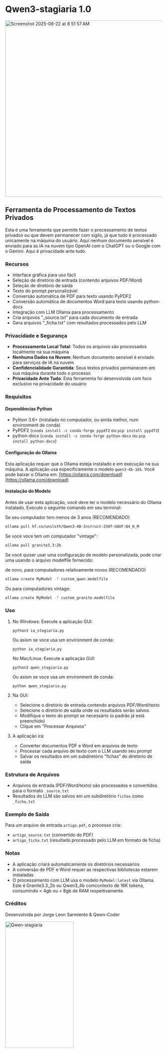 # Qwen3-stagiaria 1.0

<img width="639" height="564" alt="Screenshot 2025-08-22 at 8 51 57 AM" src="https://github.com/user-attachments/assets/5c11a648-d148-4fe8-a099-a63df2180177" />


## Ferramenta de Processamento de Textos Privados

Esta é uma ferramenta que permite fazer o processamento de textos privados ou que devem permanecer com sigilo, já que tudo é processado unicamente na máquina do usuário. Aqui nenhum documento sensível é enviado para as IA na nuvem tipo OpenAI com o ChatGPT ou o Google com o Gemini. Aqui é privacidade ante tudo.

### Recursos

- Interface gráfica para uso fácil
- Seleção de diretório de entrada (contendo arquivos PDF/Word)
- Seleção de diretório de saída
- Texto do prompt personalizável
- Conversão automática de PDF para texto usando PyPDF2
- Conversão automática de documentos Word para texto usando python-docx
- Integração com LLM Ollama para processamento
- Cria arquivos "_source.txt" para cada documento de entrada
- Gera arquivos "_ficha.txt" com resultados processados pelo LLM

### Privacidade e Segurança

- **Processamento Local Total**: Todos os arquivos são processados localmente na sua máquina
- **Nenhuma Dados na Nuvem**: Nenhum documento sensível é enviado para serviços de IA na nuvem
- **Confidencialidade Garantida**: Seus textos privados permanecem em sua máquina durante todo o processo
- **Privacidade Ante Tudo**: Esta ferramenta foi desenvolvida com foco exclusivo na privacidade do usuário

### Requisitos

#### Dependências Python
- Python 3.6+ (instalado no computador, ou ainda melhor, num environment de conda)
- PyPDF2 (`conda install -c conda-forge pypdf2` ou `pip install pypdf2`)
- python-docx (`conda install -c conda-forge python-docx` ou `pip install python-docx`)

#### Configuração do Ollama
Esta aplicação requer que o Ollama esteja instalado e em execução na sua máquina. A aplicação usa especificamente o modelo `qwen3-4b-16k`. Você pode baixar o Ollama em: [https://ollama.com/download](https://ollama.com/download)

#### Instalação do Modelo
Antes de usar esta aplicação, você deve ter o modelo necessário do Ollama instalado. Execute o seguinte comando em seu terminal:

Se seu computador tem menos de 3 anos (RECOMENDADO)

```bash
ollama pull hf.co/unsloth/Qwen3-4B-Instruct-2507-GGUF:Q4_K_M
```

Se voce voce tem um computador "vintage":
```bash
ollama pull granite3.3:2b
```

Se você quiser usar uma configuração de modelo personalizada, pode criar uma usando o arquivo modelfile fornecido:

de novo, para computadores relativamente novos (RECOMENDADO)
```bash
ollama create MyModel -f custom_qwen.modelfile
```

Ou para computadores vintage:
```bash
ollama create MyModel -f custom_granite.modelfile
```

### Uso

1. No Windows: Execute a aplicação GUI:
   ```
   python3 ia_stagiaria.py
   ```
   Ou asism se voce usa um environment de conda:
   ```
   python ia_stagiaria.py
   ```

   No Mac/Linux: Execute a aplicação GUI:
   ```
   python3 qwen_stagiaria.py
   ```
   Ou asism se voce usa um environment de conda:
   ```
   python qwen_stagiaria.py
   ```

2. Na GUI:
   - Selecione o diretório de entrada contendo arquivos PDF/Word/texto
   - Selecione o diretório de saída onde os resultados serão salvos
   - Modifique o texto do prompt se necessário (o padrão já está preenchido)
   - Clique em "Processar Arquivos"

3. A aplicação irá:
   - Converter documentos PDF e Word em arquivos de texto
   - Processar cada arquivo de texto com o LLM usando seu prompt
   - Salvar os resultados em um subdiretório "fichas" do diretório de saída

### Estrutura de Arquivos

- Arquivos de entrada (PDF/Word/texto) são processados e convertidos para o formato `_source.txt`
- Resultados do LLM são salvos em um subdiretório `fichas` como `_ficha.txt`

### Exemplo de Saída

Para um arquivo de entrada `artigo.pdf`, o processo cria:
- `artigo_source.txt` (convertido do PDF)
- `artigo_ficha.txt` (resultado processado pelo LLM em formato de ficha)

### Notas

- A aplicação criará automaticamente os diretórios necessários
- A conversão de PDF e Word requer as respectivas bibliotecas estarem instaladas
- O processamento com LLM usa o modelo `MyModel:latest` via Ollama. Este é Granite3.3_2b ou Qwen3_4b comcontexto de 16K tokens, consumindo < 4gb ou < 8gb de RAM respeitivamente.

### Créditos

Desenvolvida por Jorge Leon Sarmiento & Qwen-Coder

<img width="219" height="404" alt="Qwen-stagiaria" src="https://github.com/user-attachments/assets/ce6aebf3-93b4-4c3f-8204-5ce993098d90" />


